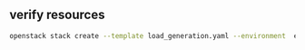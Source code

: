 
## verify resources

```bash
openstack stack create --template load_generation.yaml --environment  envFiles/load_gen_env.yaml  --wait test-load-generation
```